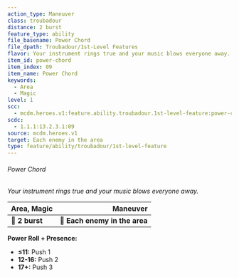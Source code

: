 ```yaml
---
action_type: Maneuver
class: troubadour
distance: 2 burst
feature_type: ability
file_basename: Power Chord
file_dpath: Troubadour/1st-Level Features
flavor: Your instrument rings true and your music blows everyone away.
item_id: power-chord
item_index: 09
item_name: Power Chord
keywords:
  - Area
  - Magic
level: 1
scc:
  - mcdm.heroes.v1:feature.ability.troubadour.1st-level-feature:power-chord
scdc:
  - 1.1.1:13.2.3.1:09
source: mcdm.heroes.v1
target: Each enemy in the area
type: feature/ability/troubadour/1st-level-feature
---
```


###### Power Chord

*Your instrument rings true and your music blows everyone away.*

| **Area, Magic** |                  **Maneuver** |
| --------------- | ----------------------------: |
| **📏 2 burst**  | **🎯 Each enemy in the area** |

**Power Roll + Presence:**

- **≤11:** Push 1
- **12-16:** Push 2
- **17+:** Push 3
